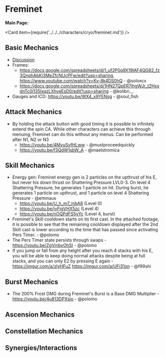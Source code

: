 # Freminet

**Main Page:**

<Card item={require('../../../characters/cryo/freminet.md')} />

## Basic Mechanics

- [Discussion](https://tickets.deeznuts.moe/transcripts/freminet-basic-mechanics#1148889045284421652)
- Frames:
  - https://docs.google.com/spreadsheets/d/1_uf2P0q9X19lAF4QG82_fz3QnphAbKi3MeZfcNUcPFw/edit?usp=sharing, https://www.youtube.com/watch?v=Ky-8k4DS0hQ - @soloxcx
  - https://docs.google.com/spreadsheets/d/1HN27QpER7lhgWJr_t2HxsdnTc0i135lxqzLXhveEsD0/edit?usp=sharing - @kolibri._.
- Gauges and ICD: https://youtu.be/WX4_x9YENsg - @soul_fish

## Attack Mechanics

- By holding the attack button with good timing it is possible to infinitely extend the spin CA. While other characters can achieve this through menuing, Freminet can do this without any menus. Can be performed after N1, N2 or N3
  - https://youtu.be/4MyuSvfHLww - @mustproceedquickly
  - https://youtu.be/f3QdW1sbW_A - @maelstromica

## Skill Mechanics

- Energy gen: Freminet energy gen is 2 particles on the upthrust of his E, but never his down thrust on Shattering Pressure LVL0-3. On level 4 Shattering Pressure, he generates 1 particle on hit. During burst, he generates 1 particle on upthrust, and 1 particle on level 4 Shattering Pressure - @emmaus
  - https://youtu.be/U_h_m7_mbA8 (Level 0)
  - https://youtu.be/jyFjgVHX5zc (Level 4)
  - https://youtu.be/nOQPdFS5yYc (Level 4, burst)
- Freminet's Skill cooldown starts on its first cast. In the attached footage, it is possible to see that the remaining cooldown displayed after the 2nd Skill cast is lower according to the time that has passed since activating Pers Timer. - @polomo
- The Pers Timer state persists through swaps - https://youtu.be/ZgVjnbyOhSI - @polomo
- If you jump or fall from any height after you reach 4 stacks with his E, you will be able to keep doing normal attacks despite being at full stacks, and you can only E2 by pressing E again - https://imgur.com/a/zIyHFuZ https://imgur.com/a/UFi31on - @f99shi


## Burst Mechanics

- The 200% Frost DMG during Freminet's Burst is a Base DMG Multiplier - https://youtu.be/4u813DPXsio - @polomo

## Ascension Mechanics

## Constellation Mechanics

## Synergies/Interactions
